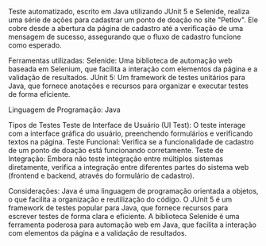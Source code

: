 Teste automatizado, escrito em Java utilizando JUnit 5 e Selenide, realiza uma série de ações para cadastrar um ponto de doação no site "Petlov".
Ele cobre desde a abertura da página de cadastro até a verificação de uma mensagem de sucesso, assegurando que o fluxo de cadastro funcione como esperado.

Ferramentas utilizadas:
Selenide: Uma biblioteca de automação web baseada em Selenium, que facilita a interação com elementos da página e a validação de resultados.
JUnit 5: Um framework de testes unitários para Java, que fornece anotações e recursos para organizar e executar testes de forma eficiente.

Linguagem de Programação: Java

Tipos de Testes
Teste de Interface de Usuário (UI Test): O teste interage com a interface gráfica do usuário, preenchendo formulários e verificando textos na página.
Teste Funcional: Verifica se a funcionalidade de cadastro de um ponto de doação está funcionando corretamente.
Teste de Integração: Embora não teste integração entre múltiplos sistemas diretamente, verifica a integração entre diferentes partes do sistema web (frontend e backend, através do formulário de cadastro).

Considerações:
Java é uma linguagem de programação orientada a objetos, o que facilita a organização e reutilização do código.
O JUnit 5 é um framework de testes popular para Java, que fornece recursos para escrever testes de forma clara e eficiente.
A biblioteca Selenide é uma ferramenta poderosa para automação web em Java, que facilita a interação com elementos da página e a validação de resultados.

